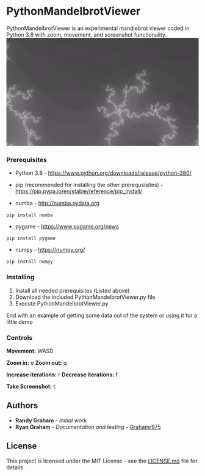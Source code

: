 # PythonMandelbrotViewer

PythonMandelbrotViewer is an experimental mandlebrot viewer coded in Python 3.8 with zoom, movement, and screenshot functionality. 
![](MandelbrotGif.gif)

### Prerequisites

* Python 3.8 - https://www.python.org/downloads/release/python-380/

* pip (recommended for installing the other prerequsisites) - https://pip.pypa.io/en/stable/reference/pip_install/

* numba - http://numba.pydata.org
```
pip install numba
```

* pygame - https://www.pygame.org/news
```
pip install pygame
```

* numpy - https://numpy.org/
```
pip install numpy
```

### Installing

1. Install all needed prerequisites (Listed above)
2. Download the included PythonMandelbrotViewer.py file
3. Execute PythonMandelbrotViewer.py

End with an example of getting some data out of the system or using it for a little demo

### Controls
**Movement:** WASD

**Zoom in:** e
**Zoom out:** q

**Increase iterations:** r
**Decrease iterations:** f

**Take Screenshot:** t

## Authors

* **Randy Graham** - *Initial work*
* **Ryan Graham** - *Documentation and testing* - [Grahamr975](https://github.com/grahamr975)

## License

This project is licensed under the MIT License - see the [LICENSE.md](LICENSE.md) file for details
